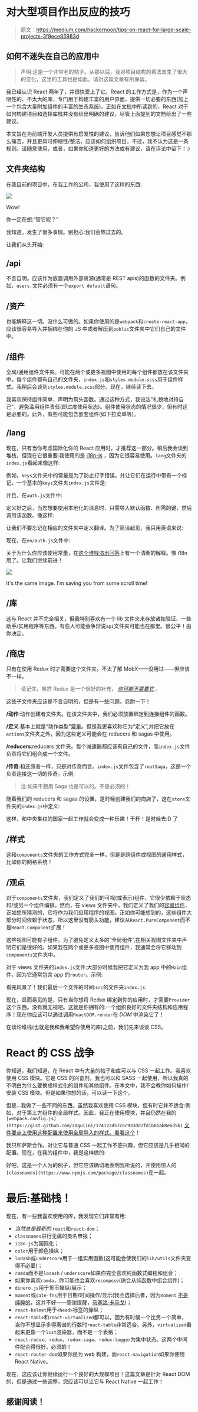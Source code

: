 # 对大型项目作出反应的技巧

> 原文：<https://medium.com/hackernoon/tips-on-react-for-large-scale-projects-3f9ece85983d>

## 如何不迷失在自己的应用中

> 声明:这是一个非常老的帖子。从那以后，我对项目结构的看法发生了很大的变化，这里的工具也是如此。请对这篇文章有所保留。

我已经认识 React 两年了，并很快爱上了它。React 的工作方式是，作为一个声明性的、不太大的库，专门用于构建丰富的用户界面，提供一切必要的东西(加上一个包含大量附加组件的丰富的生态系统)。正如在[文档](https://reactjs.org/docs/faq-structure.html)中所读到的，React 对于如何构建项目和选择库栈并没有给出明确的建议，尽管上面提到的文档给出了一些建议。

本文旨在为前端开发人员提供有启发性的建议，告诉他们如果您想让项目感觉不那么痛苦，并且更具可伸缩性/整洁，应该如何组织项目。不过，我不认为这是一条规则。请随意使用，或者，如果你知道更好的方法或有建议，请在评论中留下！:)

## 文件夹结构

在我目前的项目中，在我工作的公司，我使用了这样的东西:

![](img/a103a52301a7a22439c3c98c4580f917.png)

Wow!

你一定在想:“管它呢？”

我知道。发生了很多事情。别担心:我们会熬过去的。

让我们从头开始:

## /api

不言自明。应该作为放置调用外部资源(通常是 REST apis)的函数的文件夹。例如，`users.`文件必须有一个`export default`语句。

## /资产

也能解释这一切。没什么可做的。如果你使用的是`webpack`和`create-react-app`，应该很容易导入并捆绑在你的 JS 中或者解压到`public`文件夹中它们自己的文件中。

## /组件

全局/通用组件文件夹。可能在两个或更多视图中使用的每个组件都放在该文件夹中。每个组件都有自己的文件夹，`index.js`和`styles.module.scss`用于组件样式。我稍后会谈到`styles.module.scss`部分。现在，继续读下去。

我喜欢保持组件简单，声明为箭头函数。通过这种方式，我设法“礼貌地对待自己”，避免滥用组件责任(即过度使用状态)。组件使用状态的情况很少，但有时这是必要的。此外，有些可能包含嵌套组件(如下拉菜单等)。

## /lang

现在，只有当你考虑国际化你的 React 应用时，才推荐这一部分。稍后我会谈到堆栈，但现在它很重要:我使用的是 [i18n-js](https://github.com/fnando/i18n-js) ，因为它很容易使用。`lang`文件夹的`index.js`看起来像这样:

例如，`keys`文件夹中的常量是为了防止打字错误，并让它们在运行中带有一个标记。一个基本的`keys`文件夹`index.js`文件是:

并且，在`auth.js`文件中:

定义好之后，当您想要使用本地化的消息时，只需导入默认函数、所需的键，然后调用该函数。像这样:

让我们不要忘记在相应的文件夹中定义翻译。为了简洁起见，我只用英语来说:

现在，在`en/auth.js`文件中:

关于为什么你应该使用常量，在[这个堆栈溢出回答](https://stackoverflow.com/questions/34965856/what-is-the-point-of-the-constants-in-redux)上有一个清晰的解释。够 i18n 用了。让我们继续前进！

![](img/a103a52301a7a22439c3c98c4580f917.png)

It's the same image. I'm saving you from some scroll time!

## /库

这与 React 并不完全相关，但我特别喜欢有一个 lib 文件夹来存放诸如验证、一些助手/实用程序等东西。有些人可能会争辩说`api`文件夹可能也在那里。很公平！由你决定。

## /商店

只有在使用 Redux 时才需要这个文件夹。不太了解 MobX——没用过——但应该不一样。

> 请记住，虽然 Redux 是一个很好的补充， [*你可能不需要它*](/@dan_abramov/you-might-not-need-redux-be46360cf367) 。

这些子文件夹应该是不言自明的，但是有一些问题。忍耐一下！

**/动作**:动作创建者文件夹。在该文件夹中，我们必须放置绑定到连接组件的函数。

**/定义**:基本上就是“动作类型”[常量](https://stackoverflow.com/questions/34965856/what-is-the-point-of-the-constants-in-redux)。但是我更喜欢称它为“定义”,并把它放在`actions`文件夹之外，因为这些定义可能会在 reducers 和 sagas 中使用。

**/reducers**:reducers 文件夹。每个减速器都应该有自己的文件，而`index.js`文件负责将它们组合成一个文件。

**/传奇**:和还原者一样，只是对传奇而言。`index.js`文件包含了`rootSaga`，这是一个负责连接这一切的传奇。示例:

> 注:如果不想用 Saga 也是可以的。不是必须的！

随着我们的 reducers 和 sagas 的设置，是时候创建我们的商店了，这在`store`文件夹的`index.js`中定义:

这样，和中央集权的国家一起工作就会变成一种乐趣！干杯！是时候去:D 了

## **/样式**

这和`components`文件夹的工作方式完全一样，但是是跨组件或视图的通用样式，比如你的网格系统！

## **/观点**

对于`components`文件夹，我们定义了我们的可视(或表示)组件，它很少依赖于状态和/或另一个组件编排。然而，在 views 文件夹中，我们定义了我们的[容器组件](/@dan_abramov/smart-and-dumb-components-7ca2f9a7c7d0)，正如您所猜测的，它将作为我们应用程序的视图。正如你可能想到的，这些组件大部分时间依赖于状态，所以这里没有箭头功能，建议从`React.PureComponent`而不是`React.Component`扩展！

这些视图可能有子组件。为了避免定义太多的“全局组件”,在相关视图文件夹中声明它们是很好的。如果我在两个或更多视图中使用组件，我通常会将它移动到`components`文件夹中。

对于 views 文件夹的`index.js`文件:大部分时候我把它定义为我 app 中的`Main`组件，因为它通常包含 app 的`router`。示例:

看完风景了！我们最后一个文件的时间:`src`的文件夹`index.js`:

现在，显而易见的是，只有当你想将 Redux 绑定到你的应用时，才需要`Provider`这个东西。没有就无视吧。这就是你拥有的:一个组织良好的文件夹结构和应用程序！现在你应该可以通过调用`ReactDOM.render`在 *DOM* 中渲染它了！

在谈论堆栈(也就是我和我希望你使用的库)之前，我们先来谈谈 CSS。

# React 的 CSS 战争

你知道，我们知道，在 React 中有大量的帖子和库可以与 CSS 一起工作。我喜欢使用 CSS 模块。它是 CSS 的兴奋剂，我也可以和 SASS 一起使用，所以我真的不明白为什么要换成样式化的组件和其他组件。在本文中，我不会教你如何操作/安装 CSS 模块。但是如果你想的话，可以读一下这个。

但是…我做了一些不同的东西。虽然我喜欢使用 CSS 模块，但有时它并不适合:例如，对于第三方组件的全局样式。因此，我正在使用模块，并且仍然在我的`[webpack.config.js](https://gist.github.com/zaguiini/174122d57c6c933dd7fd1b01ab8e6d5b)` [文件要点上使用这种配置来使用全局导入的样式。看看这个](https://gist.github.com/zaguiini/174122d57c6c933dd7fd1b01ab8e6d5b)！

我只和萨斯合作。对让它与普通 CSS 一起工作不感兴趣，但它应该是几乎相同的配置。现在，在我的组件中，我是这样做的:

好吧，这是一个人为的例子，但它应该确切地表明我所说的，并使用惊人的`[classnames](https://www.npmjs.com/package/classnames)`在一起。

# 最后:基础栈！

现在，有一些我喜欢使用的库，我发现它们非常有用:

*   *当然总是最新的* `react`和`react-dom`；
*   `classnames`进行无痛的类名申报；
*   `i18n-js`为国际化；
*   `color`用于颜色操纵；
*   `lodash`或`underscore`用于一组实用函数(这可能会使我们的`lib/utils`文件夹变得不必要)；
*   `ramda`而不是`lodash` / `underscore`如果你完全喜欢纯函数式编程和组合；
*   如果你喜欢`ramda`，你可能也会喜欢`recompose`(适合从纯函数中组合组件)；
*   `dinero.js`用于货币操纵/展示；
*   `moment`或`date-fns`用于日期/时间操作/显示(我会选择后者，因为`moment` [不是纯粹的](https://github.com/moment/moment/issues/1754)，这并不好——感谢提醒，[马塞洛·卡马戈](https://medium.com/u/f8c552d9732b?source=post_page-----3f9ece85983d--------------------------------))；
*   `react-helmet`用于`<head>`标签的操纵；
*   `react-table`和`react-virtualized`都可以，因为有时候一个比另一个简单，当你不想显示多得离谱的行数时`react-table`非常适合。另外，`virtualized`看起来更像一个`list`渲染器，而不是一个表格；
*   `react-redux`、`redux`、`redux-saga`、`redux-logger`为集中状态。这两个中间件配合得很好。必须的！
*   `react-router-dom`如果你是为 web 构建，而`react-navigation`如果你使用 React Native。

现在，这应该让你继续运行一个良好的大规模项目！这篇文章是针对 React DOM 的，但是通过一些调整，您应该可以让它与 React Native 一起工作！

## 感谢阅读！